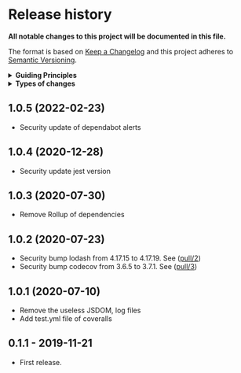 # Release history

**All notable changes to this project will be documented in this file.**

The format is based on [Keep a Changelog](http://keepachangelog.com/en/1.0.0/)
and this project adheres to [Semantic Versioning](http://semver.org/spec/v2.0.0.html).

<details>
  <summary><strong>Guiding Principles</strong></summary>

- Changelogs are for humans, not machines.
- There should be an entry for every single version.
- The same types of changes should be grouped.
- Versions and sections should be linkable.
- The latest version comes first.
- The release date of each versions is displayed.
- Mention whether you follow Semantic Versioning.

</details>

<details>
  <summary><strong>Types of changes</strong></summary>

Changelog entries are classified using the following labels _(from [keep-a-changelog](http://keepachangelog.com/)_):

- `Added` for new features.
- `Changed` for changes in existing functionality.
- `Deprecated` for soon-to-be removed features.
- `Removed` for now removed features.
- `Fixed` for any bug fixes.
- `Security` in case of vulnerabilities.

</details>

## 1.0.5 (2022-02-23)

-   Security update of dependabot alerts

## 1.0.4 (2020-12-28)

- Security update jest version

## 1.0.3 (2020-07-30)

- Remove Rollup of dependencies

## 1.0.2 (2020-07-23)

- Security bump lodash from 4.17.15 to 4.17.19. See ([pull/2](https://github.com/Ipxxiao/alphabetize/pull/2))
- Security bump codecov from 3.6.5 to 3.7.1. See ([pull/3](https://github.com/Ipxxiao/alphabetize/pull/3))

## 1.0.1 (2020-07-10)

- Remove the useless JSDOM, log files
- Add test.yml file of coveralls

## 0.1.1 - 2019-11-21

- First release.


[keep-a-changelog]: https://github.com/olivierlacan/keep-a-changelog

